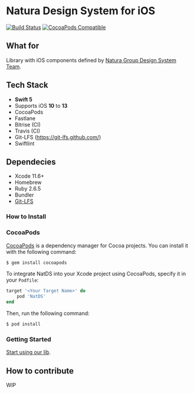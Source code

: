# Natura Design System for iOS

[![Build Status](https://travis-ci.org/natura-cosmeticos/natds-ios.svg)](https://travis-ci.org/natura-cosmeticos/natds-ios)
[![CocoaPods Compatible](https://img.shields.io/cocoapods/v/NatDS.svg)](https://img.shields.io/cocoapods/v/NatDS.svg)


## What for
Library with iOS components defined by [Natura Group Design System Team](https://zeroheight.com/08f80f4e1/p/335165-natds--natura-design-system).


## Tech Stack
- __Swift 5__
- Supports iOS __10__ to __13__
- CocoaPods
- Fastlane
- Bitrise (CI)
- Travis (CI)
- Git-LFS (https://git-lfs.github.com/)
- Swiftlint

## Dependecies
- Xcode 11.6+
- Homebrew
- Ruby 2.6.5
- Bundler
- [Git-LFS](https://git-lfs.github.com/)

### How to Install

### CocoaPods

[CocoaPods](http://cocoapods.org) is a dependency manager for Cocoa projects. You can install it with the following command:

```bash
$ gem install cocoapods
```

To integrate NatDS into your Xcode project using CocoaPods, specify it in your `Podfile`:

```ruby
target '<Your Target Name>' do
    pod 'NatDS'
end
```

Then, run the following command:

```bash
$ pod install
```

### Getting Started
[Start using our lib](doc/getting-started.md).

## How to contribute
WIP 
